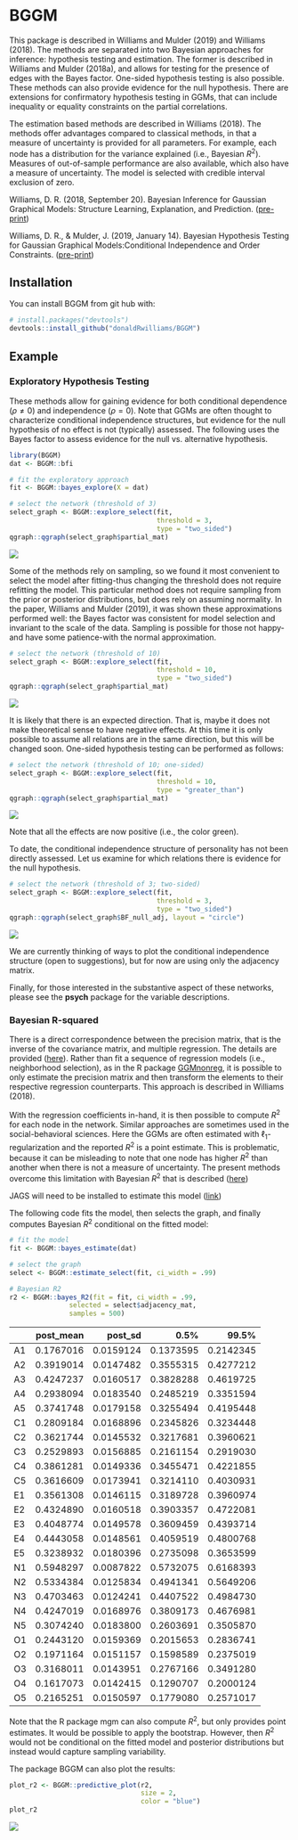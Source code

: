 
<!-- README.md is generated from README.Rmd. Please edit that file -->
BGGM
====

This package is described in Williams and Mulder (2019) and Williams (2018). The methods are separated into two Bayesian approaches for inference: hypothesis testing and estimation. The former is described in Williams and Mulder (2018a), and allows for testing for the presence of edges with the Bayes factor. One-sided hypothesis testing is also possible. These methods can also provide evidence for the null hypothesis. There are extensions for confirmatory hypothesis testing in GGMs, that can include inequality or equality constraints on the partial correlations.

The estimation based methods are described in Williams (2018). The methods offer advantages compared to classical methods, in that a measure of uncertainty is provided for all parameters. For example, each node has a distribution for the variance explained (i.e., Bayesian *R*<sup>2</sup>). Measures of out-of-sample performance are also available, which also have a measure of uncertainty. The model is selected with credible interval exclusion of zero.

Williams, D. R. (2018, September 20). Bayesian Inference for Gaussian Graphical Models: Structure Learning, Explanation, and Prediction. ([pre-print](https://doi.org/10.31234/osf.io/x8dpr))

Williams, D. R., & Mulder, J. (2019, January 14). Bayesian Hypothesis Testing for Gaussian Graphical Models:Conditional Independence and Order Constraints. ([pre-print](https://doi.org/10.31234/osf.io/ypxd8))

Installation
------------

You can install BGGM from git hub with:

``` r
# install.packages("devtools")
devtools::install_github("donaldRwilliams/BGGM")
```

Example
-------

### Exploratory Hypothesis Testing

These methods allow for gaining evidence for both conditional dependence (*ρ* ≠ 0) and independence (*ρ* = 0). Note that GGMs are often thought to characterize conditional independence structures, but evidence for the null hypothesis of no effect is not (typically) assessed. The following uses the Bayes factor to assess evidence for the null vs. alternative hypothesis.

``` r
library(BGGM)
dat <- BGGM::bfi

# fit the exploratory approach
fit <- BGGM::bayes_explore(X = dat)

# select the network (threshold of 3)
select_graph <- BGGM::explore_select(fit, 
                                     threshold = 3, 
                                     type = "two_sided")
qgraph::qgraph(select_graph$partial_mat)
```

![](man/figures/README-example-1.png)

Some of the methods rely on sampling, so we found it most convenient to select the model after fitting-thus changing the threshold does not require refitting the model. This particular method does not require sampling from the prior or posterior distributions, but does rely on assuming normality. In the paper, Williams and Mulder (2019), it was shown these approximations performed well: the Bayes factor was consistent for model selection and invariant to the scale of the data. Sampling is possible for those not happy-and have some patience-with the normal approximation.

``` r
# select the network (threshold of 10)
select_graph <- BGGM::explore_select(fit, 
                                     threshold = 10, 
                                     type = "two_sided")
qgraph::qgraph(select_graph$partial_mat)
```

![](man/figures/README-unnamed-chunk-2-1.png)

It is likely that there is an expected direction. That is, maybe it does not make theoretical sense to have negative effects. At this time it is only possible to assume all relations are in the same direction, but this will be changed soon. One-sided hypothesis testing can be performed as follows:

``` r
# select the network (threshold of 10; one-sided)
select_graph <- BGGM::explore_select(fit, 
                                     threshold = 10, 
                                     type = "greater_than")
qgraph::qgraph(select_graph$partial_mat)
```

![](man/figures/README-unnamed-chunk-3-1.png)

Note that all the effects are now positive (i.e., the color green).

To date, the conditional independence structure of personality has not been directly assessed. Let us examine for which relations there is evidence for the null hypothesis.

``` r
# select the network (threshold of 3; two-sided)
select_graph <- BGGM::explore_select(fit, 
                                     threshold = 3, 
                                     type = "two_sided")
qgraph::qgraph(select_graph$BF_null_adj, layout = "circle")
```

![](man/figures/README-unnamed-chunk-4-1.png)

We are currently thinking of ways to plot the conditional independence structure (open to suggestions), but for now are using only the adjacency matrix.

Finally, for those interested in the substantive aspect of these networks, please see the **psych** package for the variable descriptions.

### Bayesian R-squared

There is a direct correspondence between the precision matrix, that is the inverse of the covariance matrix, and multiple regression. The details are provided ([here](https://donaldrwilliams.github.io/post/2019-10-1-r-markdown/)). Rather than fit a sequence of regression models (i.e., neighborhood selection), as in the R package [GGMnonreg](https://github.com/donaldRwilliams/GGMnonreg), it is possible to only estimate the precision matrix and then transform the elements to their respective regression counterparts. This approach is described in Williams (2018).

With the regression coefficients in-hand, it is then possible to compute *R*<sup>2</sup> for each node in the network. Similar approaches are sometimes used in the social-behavioral sciences. Here the GGMs are often estimated with ℓ<sub>1</sub>-regularization and the reported *R*<sup>2</sup> is a point estimate. This is problematic, because it can be misleading to note that one node has higher *R*<sup>2</sup> than another when there is not a measure of uncertainty. The present methods overcome this limitation with Bayesian *R*<sup>2</sup> that is described ([here](http://www.stat.columbia.edu/~gelman/research/unpublished/bayes_R2.pdf))

JAGS will need to be installed to estimate this model ([link](https://sourceforge.net/projects/mcmc-jags/files/))

The following code fits the model, then selects the graph, and finally computes Bayesian *R*<sup>2</sup> conditional on the fitted model:

``` r
# fit the model
fit <- BGGM::bayes_estimate(dat)

# select the graph
select <- BGGM::estimate_select(fit, ci_width = .99)

# Bayesian R2
r2 <- BGGM::bayes_R2(fit = fit, ci_width = .99, 
               selected = select$adjacency_mat, 
               samples = 500)
```

|     |  post\_mean|   post\_sd|       0.5%|      99.5%|
|-----|-----------:|----------:|----------:|----------:|
| A1  |   0.1767016|  0.0159124|  0.1373595|  0.2142345|
| A2  |   0.3919014|  0.0147482|  0.3555315|  0.4277212|
| A3  |   0.4247237|  0.0160517|  0.3828288|  0.4619725|
| A4  |   0.2938094|  0.0183540|  0.2485219|  0.3351594|
| A5  |   0.3741748|  0.0179158|  0.3255494|  0.4195448|
| C1  |   0.2809184|  0.0168896|  0.2345826|  0.3234448|
| C2  |   0.3621744|  0.0145532|  0.3217681|  0.3960621|
| C3  |   0.2529893|  0.0156885|  0.2161154|  0.2919030|
| C4  |   0.3861281|  0.0149336|  0.3455471|  0.4221855|
| C5  |   0.3616609|  0.0173941|  0.3214110|  0.4030931|
| E1  |   0.3561308|  0.0146115|  0.3189728|  0.3960974|
| E2  |   0.4324890|  0.0160518|  0.3903357|  0.4722081|
| E3  |   0.4048774|  0.0149578|  0.3609459|  0.4393714|
| E4  |   0.4443058|  0.0148561|  0.4059519|  0.4800768|
| E5  |   0.3238932|  0.0180396|  0.2735098|  0.3653599|
| N1  |   0.5948297|  0.0087822|  0.5732075|  0.6168393|
| N2  |   0.5334384|  0.0125834|  0.4941341|  0.5649206|
| N3  |   0.4703463|  0.0124241|  0.4407522|  0.4984730|
| N4  |   0.4247019|  0.0168976|  0.3809173|  0.4676981|
| N5  |   0.3074240|  0.0183800|  0.2603691|  0.3505870|
| O1  |   0.2443120|  0.0159369|  0.2015653|  0.2836741|
| O2  |   0.1971164|  0.0151157|  0.1598589|  0.2375019|
| O3  |   0.3168011|  0.0143951|  0.2767166|  0.3491280|
| O4  |   0.1617073|  0.0142415|  0.1290707|  0.2000124|
| O5  |   0.2165251|  0.0150597|  0.1779080|  0.2571017|

Note that the R package mgm can also compute *R*<sup>2</sup>, but only provides point estimates. It would be possible to apply the bootstrap. However, then *R*<sup>2</sup> would not be conditional on the fitted model and posterior distributions but instead would capture sampling variability.

The package BGGM can also plot the results:

``` r
plot_r2 <- BGGM::predictive_plot(r2, 
                                 size = 2, 
                                 color = "blue")
plot_r2
```

![](man/figures/README-unnamed-chunk-7-1.png)
